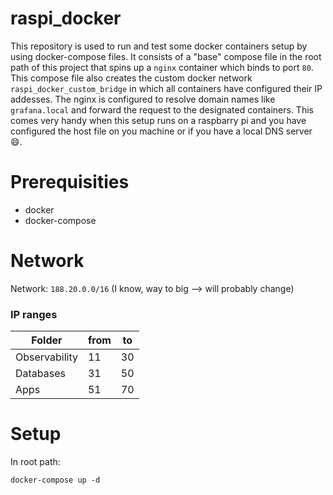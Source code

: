 # raspi_docker
This repository is used to run and test some docker containers setup by using docker-compose files. It consists of a "base" compose file in the root path of this project that spins up a `nginx` container which binds to port `80`. This compose file also creates the custom docker network `raspi_docker_custom_bridge` in which all containers have configured their IP addesses. The nginx is configured to resolve domain names like `grafana.local` and forward the request to the designated containers. This comes very handy when this setup runs on a raspbarry pi and you have configured the host file on you machine or if you have a local DNS server :smile:.  

# Prerequisities

+ docker
+ docker-compose

# Network
Network: `188.20.0.0/16` (I know, way to big --> will probably change)

### IP ranges
| Folder  | from  | to  |
|---|---|---|
| Observability  | 11  | 30  |
| Databases  | 31  | 50  |
| Apps  | 51  | 70  |

# Setup
In root path:

```{bash}
docker-compose up -d
```
